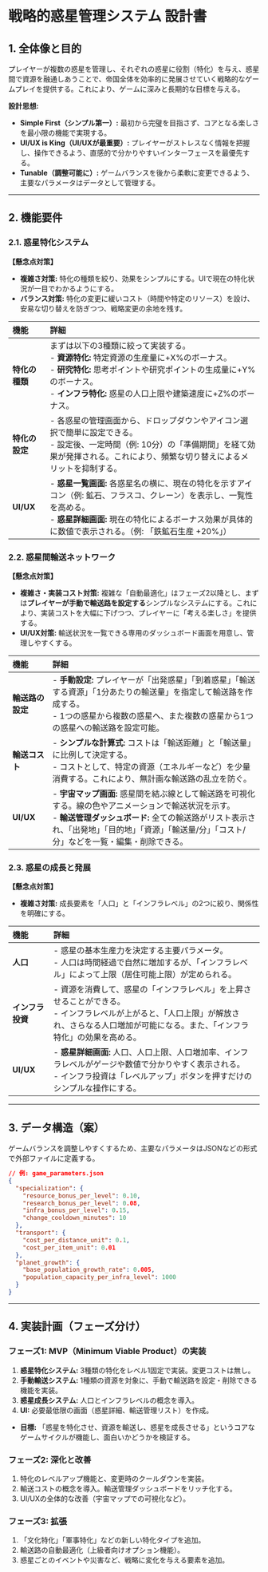 # 戦略的惑星管理システム 設計書

## 1. 全体像と目的

プレイヤーが複数の惑星を管理し、それぞれの惑星に役割（特化）を与え、惑星間で資源を融通しあうことで、帝国全体を効率的に発展させていく戦略的なゲームプレイを提供する。これにより、ゲームに深みと長期的な目標を与える。

**設計思想:**

*   **Simple First（シンプル第一）:** 最初から完璧を目指さず、コアとなる楽しさを最小限の機能で実現する。
*   **UI/UX is King（UI/UXが最重要）:** プレイヤーがストレスなく情報を把握し、操作できるよう、直感的で分かりやすいインターフェースを最優先する。
*   **Tunable（調整可能に）:** ゲームバランスを後から柔軟に変更できるよう、主要なパラメータはデータとして管理する。

---

## 2. 機能要件

### 2.1. 惑星特化システム

**【懸念点対策】**
*   **複雑さ対策:** 特化の種類を絞り、効果をシンプルにする。UIで現在の特化状況が一目でわかるようにする。
*   **バランス対策:** 特化の変更に緩いコスト（時間や特定のリソース）を設け、安易な切り替えを防ぎつつ、戦略変更の余地を残す。

| 機能 | 詳細 |
| :--- | :--- |
| **特化の種類** | まずは以下の3種類に絞って実装する。<br> - **資源特化:** 特定資源の生産量に+X%のボーナス。<br> - **研究特化:** 思考ポイントや研究ポイントの生成量に+Y%のボーナス。<br> - **インフラ特化:** 惑星の人口上限や建築速度に+Z%のボーナス。 |
| **特化の設定** | - 各惑星の管理画面から、ドロップダウンやアイコン選択で簡単に設定できる。<br> - 設定後、一定時間（例: 10分）の「準備期間」を経て効果が発揮される。これにより、頻繁な切り替えによるメリットを抑制する。 |
| **UI/UX** | - **惑星一覧画面:** 各惑星名の横に、現在の特化を示すアイコン（例: 鉱石、フラスコ、クレーン）を表示し、一覧性を高める。<br> - **惑星詳細画面:** 現在の特化によるボーナス効果が具体的に数値で表示される。（例: 「鉄鉱石生産 +20%」） |

### 2.2. 惑星間輸送ネットワーク

**【懸念点対策】**
*   **複雑さ・実装コスト対策:** 複雑な「自動最適化」はフェーズ2以降とし、まずは**プレイヤーが手動で輸送路を設定する**シンプルなシステムにする。これにより、実装コストを大幅に下げつつ、プレイヤーに「考える楽しさ」を提供する。
*   **UI/UX対策:** 輸送状況を一覧できる専用のダッシュボード画面を用意し、管理しやすくする。

| 機能 | 詳細 |
| :--- | :--- |
| **輸送路の設定** | - **手動設定:** プレイヤーが「出発惑星」「到着惑星」「輸送する資源」「1分あたりの輸送量」を指定して輸送路を作成する。<br> - 1つの惑星から複数の惑星へ、また複数の惑星から1つの惑星への輸送路を設定可能。 |
| **輸送コスト** | - **シンプルな計算式:** コストは「輸送距離」と「輸送量」に比例して決定する。<br> - コストとして、特定の資源（エネルギーなど）を少量消費する。これにより、無計画な輸送路の乱立を防ぐ。 |
| **UI/UX** | - **宇宙マップ画面:** 惑星間を結ぶ線として輸送路を可視化する。線の色やアニメーションで輸送状況を示す。<br> - **輸送管理ダッシュボード:** 全ての輸送路がリスト表示され、「出発地」「目的地」「資源」「輸送量/分」「コスト/分」などを一覧・編集・削除できる。 |

### 2.3. 惑星の成長と発展

**【懸念点対策】**
*   **複雑さ対策:** 成長要素を「人口」と「インフラレベル」の2つに絞り、関係性を明確にする。

| 機能 | 詳細 |
| :--- | :--- |
| **人口** | - 惑星の基本生産力を決定する主要パラメータ。<br> - 人口は時間経過で自然に増加するが、「インフラレベル」によって上限（居住可能上限）が定められる。 |
| **インフラ投資** | - 資源を消費して、惑星の「インフラレベル」を上昇させることができる。<br> - インフラレベルが上がると、「人口上限」が解放され、さらなる人口増加が可能になる。また、「インフラ特化」の効果を高める。 |
| **UI/UX** | - **惑星詳細画面:** 人口、人口上限、人口増加率、インフラレベルがゲージや数値で分かりやすく表示される。<br> - インフラ投資は「レベルアップ」ボタンを押すだけのシンプルな操作にする。 |

---

## 3. データ構造（案）

ゲームバランスを調整しやすくするため、主要なパラメータはJSONなどの形式で外部ファイルに定義する。

```json
// 例: game_parameters.json
{
  "specialization": {
    "resource_bonus_per_level": 0.10,
    "research_bonus_per_level": 0.08,
    "infra_bonus_per_level": 0.15,
    "change_cooldown_minutes": 10
  },
  "transport": {
    "cost_per_distance_unit": 0.1,
    "cost_per_item_unit": 0.01
  },
  "planet_growth": {
    "base_population_growth_rate": 0.005,
    "population_capacity_per_infra_level": 1000
  }
}
```

---

## 4. 実装計画（フェーズ分け）

### フェーズ1: MVP（Minimum Viable Product）の実装
1.  **惑星特化システム:** 3種類の特化をレベル1固定で実装。変更コストは無し。
2.  **手動輸送システム:** 1種類の資源を対象に、手動で輸送路を設定・削除できる機能を実装。
3.  **惑星成長システム:** 人口とインフラレベルの概念を導入。
4.  **UI:** 必要最低限の画面（惑星詳細、輸送管理リスト）を作成。
*   **目標:** 「惑星を特化させ、資源を輸送し、惑星を成長させる」というコアなゲームサイクルが機能し、面白いかどうかを検証する。

### フェーズ2: 深化と改善
1.  特化のレベルアップ機能と、変更時のクールダウンを実装。
2.  輸送コストの概念を導入。輸送管理ダッシュボードをリッチ化する。
3.  UI/UXの全体的な改善（宇宙マップでの可視化など）。

### フェーズ3: 拡張
1.  「文化特化」「軍事特化」などの新しい特化タイプを追加。
2.  輸送路の自動最適化（上級者向けオプション機能）。
3.  惑星ごとのイベントや災害など、戦略に変化を与える要素を追加。
